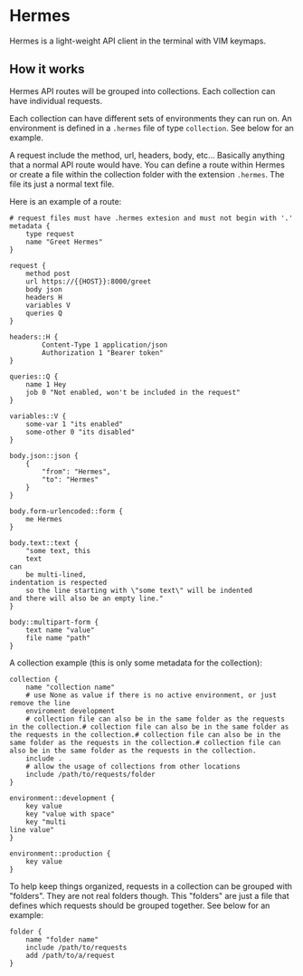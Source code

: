 # Hermes

Hermes is a light-weight API client in the terminal with VIM keymaps.

## How it works

Hermes API routes will be grouped into collections. Each collection can have individual requests.

Each collection can have different sets of environments they can run on. An environment is defined
in a `.hermes` file of type `collection`. See below for an example.

A request include the method, url, headers, body, etc... Basically anything that a normal API route would have.
You can define a route within Hermes or create a file within the collection folder with the extension `.hermes`. The file
its just a normal text file.

Here is an example of a route:

```
# request files must have .hermes extesion and must not begin with '.'
metadata {
    type request
    name "Greet Hermes"
}

request {
    method post
    url https://{{HOST}}:8000/greet
    body json
    headers H
    variables V
    queries Q
}

headers::H {
        Content-Type 1 application/json
        Authorization 1 "Bearer token"
}

queries::Q {
    name 1 Hey
    job 0 "Not enabled, won't be included in the request"
}

variables::V {
    some-var 1 "its enabled"
    some-other 0 "its disabled"
}

body.json::json {
    {
        "from": "Hermes",
        "to": "Hermes"
    }
}

body.form-urlencoded::form {
    me Hermes
}

body.text::text {
    "some text, this
    text
can
    be multi-lined,
indentation is respected
    so the line starting with \"some text\" will be indented
and there will also be an empty line."
}

body::multipart-form {
    text name "value"
    file name "path"
}
```

A collection example (this is only some metadata for the collection):

```
collection {
    name "collection name"
    # use None as value if there is no active environment, or just remove the line
    enviroment development
    # collection file can also be in the same folder as the requests in the collection.# collection file can also be in the same folder as the requests in the collection.# collection file can also be in the same folder as the requests in the collection.# collection file can also be in the same folder as the requests in the collection.
    include .
    # allow the usage of collections from other locations
    include /path/to/requests/folder
}

environment::development {
    key value
    key "value with space"
    key "multi
line value"
}

environment::production {
    key value
}
```

To help keep things organized, requests in a collection can be grouped with "folders".
They are not real folders though. This "folders" are just a file that defines which requests should
be grouped together. See below for an example:

```
folder {
    name "folder name"
    include /path/to/requests
    add /path/to/a/request
}
```
